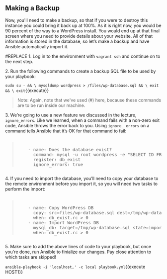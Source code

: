 ## Making a Backup

Now, you'll need to make a backup, so that if you were to destroy this instance you could bring it back up at 100%. As it is right now, you would be 90 percent of the way to a WordPress install. You would end up at that final screen where you need to provide details about your website. All of that information is stored in the database, so let’s make a backup and have Ansible automatically import it.

#REPLACE
1\. Log in to the environment with `vagrant ssh` and continue on to the next step.

2\. Run the following commands to create a backup SQL file to be used by your playbook:

`sudo su - && \
mysqldump wordpress > /files/wp-database.sql && \
exit && \
exit`{{execute}}

>Note: Again, note that we've used (#) here, because these commands are to be run inside our machine.

3\. We’re going to use a new feature we discussed in the lecture, `ignore_errors`. Like we learned, when a command fails with a non-zero exit code, Ansible throws the error back to you. Using `ignore_ errors` on a command tells Ansible that it’s OK for that command to fail:

<pre class="file" data-filename="playbook.yml"><blockquote>
    - name: Does the database exist?
      command: mysql -u root wordpress -e "SELECT ID FROM wordpress.wp_users LIMIT 1;"
      register: db_exist
      ignore_errors: true
</blockquote></pre>


4\. If you need to import the database, you’ll need to copy your database to the remote environment before you import it, so you will need two tasks to perform the import:

<pre class="files" data-filename="playbook.yml"><blockquote>
    - name: Copy WordPress DB
      copy: src=files/wp-database.sql dest=/tmp/wp-database.sql
      when: db_exist.rc > 0
    - name: Import WordPress DB
      mysql_db: target=/tmp/wp-database.sql state=import name=wordpress
      when: db_exist.rc > 0
</blockquote></pre>

5\. Make sure to add the above lines of code to your playbook, but once you're done, run Ansible to finialize our changes. Pay close attention to which tasks are skipped!

`ansible-playbook -i 'localhost,' -c local playbook.yml`{{execute HOST1}}

